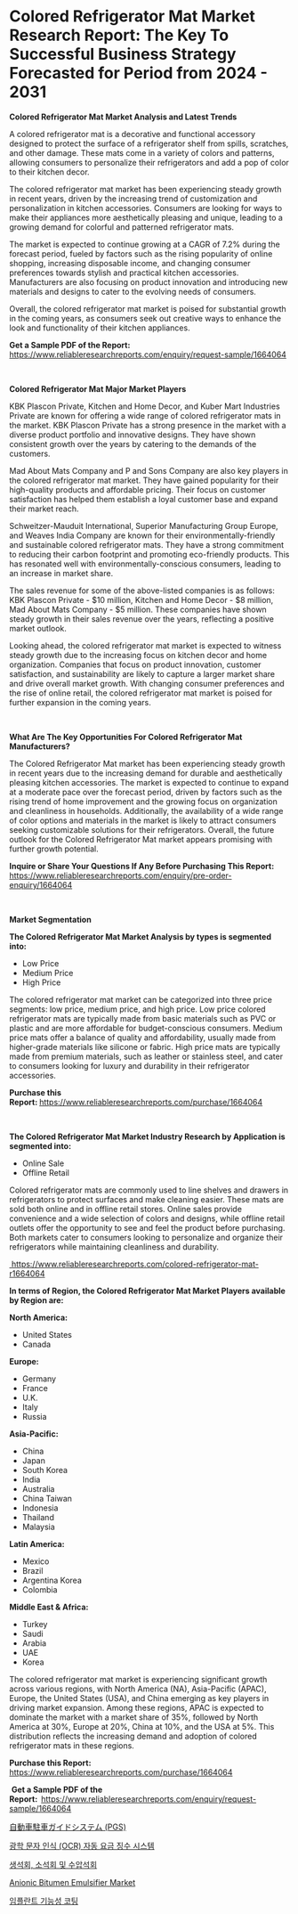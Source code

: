 <p><h1>Colored Refrigerator Mat Market Research Report: The Key To Successful Business Strategy Forecasted for Period from 2024 - 2031</h1></p><p><strong>Colored Refrigerator Mat Market Analysis and Latest Trends</strong></p>
<p><p>A colored refrigerator mat is a decorative and functional accessory designed to protect the surface of a refrigerator shelf from spills, scratches, and other damage. These mats come in a variety of colors and patterns, allowing consumers to personalize their refrigerators and add a pop of color to their kitchen decor.</p><p>The colored refrigerator mat market has been experiencing steady growth in recent years, driven by the increasing trend of customization and personalization in kitchen accessories. Consumers are looking for ways to make their appliances more aesthetically pleasing and unique, leading to a growing demand for colorful and patterned refrigerator mats.</p><p>The market is expected to continue growing at a CAGR of 7.2% during the forecast period, fueled by factors such as the rising popularity of online shopping, increasing disposable income, and changing consumer preferences towards stylish and practical kitchen accessories. Manufacturers are also focusing on product innovation and introducing new materials and designs to cater to the evolving needs of consumers.</p><p>Overall, the colored refrigerator mat market is poised for substantial growth in the coming years, as consumers seek out creative ways to enhance the look and functionality of their kitchen appliances.</p></p>
<p><strong>Get a Sample PDF of the Report:&nbsp;</strong> <a href="https://www.reliableresearchreports.com/enquiry/request-sample/1664064">https://www.reliableresearchreports.com/enquiry/request-sample/1664064</a></p>
<p>&nbsp;</p>
<p><strong>Colored Refrigerator Mat Major Market Players</strong></p>
<p><p>KBK Plascon Private, Kitchen and Home Decor, and Kuber Mart Industries Private are known for offering a wide range of colored refrigerator mats in the market. KBK Plascon Private has a strong presence in the market with a diverse product portfolio and innovative designs. They have shown consistent growth over the years by catering to the demands of the customers.</p><p>Mad About Mats Company and P and Sons Company are also key players in the colored refrigerator mat market. They have gained popularity for their high-quality products and affordable pricing. Their focus on customer satisfaction has helped them establish a loyal customer base and expand their market reach.</p><p>Schweitzer-Mauduit International, Superior Manufacturing Group Europe, and Weaves India Company are known for their environmentally-friendly and sustainable colored refrigerator mats. They have a strong commitment to reducing their carbon footprint and promoting eco-friendly products. This has resonated well with environmentally-conscious consumers, leading to an increase in market share.</p><p>The sales revenue for some of the above-listed companies is as follows: KBK Plascon Private - $10 million, Kitchen and Home Decor - $8 million, Mad About Mats Company - $5 million. These companies have shown steady growth in their sales revenue over the years, reflecting a positive market outlook.</p><p>Looking ahead, the colored refrigerator mat market is expected to witness steady growth due to the increasing focus on kitchen decor and home organization. Companies that focus on product innovation, customer satisfaction, and sustainability are likely to capture a larger market share and drive overall market growth. With changing consumer preferences and the rise of online retail, the colored refrigerator mat market is poised for further expansion in the coming years.</p></p>
<p>&nbsp;</p>
<p><strong>What Are The Key Opportunities For Colored Refrigerator Mat Manufacturers?</strong></p>
<p><p>The Colored Refrigerator Mat market has been experiencing steady growth in recent years due to the increasing demand for durable and aesthetically pleasing kitchen accessories. The market is expected to continue to expand at a moderate pace over the forecast period, driven by factors such as the rising trend of home improvement and the growing focus on organization and cleanliness in households. Additionally, the availability of a wide range of color options and materials in the market is likely to attract consumers seeking customizable solutions for their refrigerators. Overall, the future outlook for the Colored Refrigerator Mat market appears promising with further growth potential.</p></p>
<p><strong>Inquire or Share Your Questions If Any Before Purchasing This Report:</strong> <a href="https://www.reliableresearchreports.com/enquiry/pre-order-enquiry/1664064">https://www.reliableresearchreports.com/enquiry/pre-order-enquiry/1664064</a></p>
<p>&nbsp;</p>
<p><strong>Market Segmentation</strong></p>
<p><strong>The Colored Refrigerator Mat Market Analysis by types is segmented into:</strong></p>
<p><ul><li>Low Price</li><li>Medium Price</li><li>High Price</li></ul></p>
<p><p>The colored refrigerator mat market can be categorized into three price segments: low price, medium price, and high price. Low price colored refrigerator mats are typically made from basic materials such as PVC or plastic and are more affordable for budget-conscious consumers. Medium price mats offer a balance of quality and affordability, usually made from higher-grade materials like silicone or fabric. High price mats are typically made from premium materials, such as leather or stainless steel, and cater to consumers looking for luxury and durability in their refrigerator accessories.</p></p>
<p><strong>Purchase this Report:&nbsp;</strong><a href="https://www.reliableresearchreports.com/purchase/1664064">https://www.reliableresearchreports.com/purchase/1664064</a></p>
<p>&nbsp;</p>
<p><strong>The Colored Refrigerator Mat Market Industry Research by Application is segmented into:</strong></p>
<p><ul><li>Online Sale</li><li>Offline Retail</li></ul></p>
<p><p>Colored refrigerator mats are commonly used to line shelves and drawers in refrigerators to protect surfaces and make cleaning easier. These mats are sold both online and in offline retail stores. Online sales provide convenience and a wide selection of colors and designs, while offline retail outlets offer the opportunity to see and feel the product before purchasing. Both markets cater to consumers looking to personalize and organize their refrigerators while maintaining cleanliness and durability.</p></p>
<p><a href="https://www.reliableresearchreports.com/colored-refrigerator-mat-r1664064">&nbsp;https://www.reliableresearchreports.com/colored-refrigerator-mat-r1664064</a></p>
<p><strong>In terms of Region, the Colored Refrigerator Mat Market Players available by Region are:</strong></p>
<p>
    <p> <strong> North America: </strong>
        <ul>
            <li>United States</li>
            <li>Canada</li>
        </ul>
        </p> 
    <p> <strong> Europe: </strong>
        <ul>
            <li>Germany</li>
            <li>France</li>
            <li>U.K.</li>
            <li>Italy</li>
            <li>Russia</li>
        </ul>
        </p> 
    <p> <strong> Asia-Pacific: </strong>
        <ul>
            <li>China</li>
            <li>Japan</li>
            <li>South Korea</li>
            <li>India</li>
            <li>Australia</li>
            <li>China Taiwan</li>
            <li>Indonesia</li>
            <li>Thailand</li>
            <li>Malaysia</li>
        </ul>
        </p> 
    <p> <strong> Latin America: </strong>
        <ul>
            <li>Mexico</li>
            <li>Brazil</li>
            <li>Argentina Korea</li>
            <li>Colombia</li>
        </ul>
        </p> 
    <p> <strong> Middle East & Africa: </strong>
        <ul>
            <li>Turkey</li>
            <li>Saudi</li>
            <li>Arabia</li>
            <li>UAE</li>
            <li>Korea</li>
        </ul>
    </p>
    </p>
<p><p>The colored refrigerator mat market is experiencing significant growth across various regions, with North America (NA), Asia-Pacific (APAC), Europe, the United States (USA), and China emerging as key players in driving market expansion. Among these regions, APAC is expected to dominate the market with a market share of 35%, followed by North America at 30%, Europe at 20%, China at 10%, and the USA at 5%. This distribution reflects the increasing demand and adoption of colored refrigerator mats in these regions.</p></p>
<p><strong>Purchase this Report: </strong><a href="https://www.reliableresearchreports.com/purchase/1664064">https://www.reliableresearchreports.com/purchase/1664064</a></p>
<p>&nbsp;<strong>Get a Sample PDF of the Report:&nbsp;&nbsp;</strong><a href="https://www.reliableresearchreports.com/enquiry/request-sample/1664064">https://www.reliableresearchreports.com/enquiry/request-sample/1664064</a></p>
<p><strong></strong></p>
<p><p><a href="https://github.com/oqxogxyvqe90775/Market-Research-Report-List-2/blob/main/616060096570.md">自動車駐車ガイドシステム (PGS)</a></p><p><a href="https://github.com/risastia4/Market-Research-Report-List-1/blob/main/749986488215.md">광학 문자 인식 (OCR) 자동 요금 징수 시스템</a></p><p><a href="https://github.com/amuji413411/Market-Research-Report-List-1/blob/main/651582088214.md">생석회, 소석회 및 수압석회</a></p><p><a href="https://github.com/AndreanneHane2023/Market-Research-Report-List-1/blob/main/anionic-bitumen-emulsifier-market.md">Anionic Bitumen Emulsifier Market</a></p><p><a href="https://medium.com/@mayekuhic00/%EC%9D%B8%EB%B0%9C%ED%8A%B8-%EA%B8%B0%EB%8A%A5%EC%84%B1-%EC%BD%94%ED%8C%85-%EC%8B%9C%EC%9E%A5-%EA%B7%9C%EB%AA%A8-%EC%97%B0%EA%B0%84-%EC%84%B1%EC%9E%A5%EC%9C%A8-%ED%8A%B8%EB%A0%8C%EB%93%9C-2024-2030-a8f4a67a6448">임플란트 기능성 코팅</a></p></p>